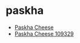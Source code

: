 # paskha

 * [Paskha Cheese](../../index/p/paskha-cheese-109329.json)
 * [Paskha Cheese 109329](../../index/p/paskha-cheese-109329.json)
